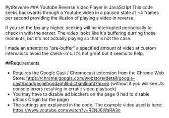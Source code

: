 #ytReverse
##A Youtube Reverse Video Player in JavaScript
This code seeks backwards through a Youtube video in a paused state at ~4 frames per second providing the illusion of playing a video in reverse.

If you set the fps any higher, seeking will be interrupted periodically to check in with the server. The video looks like it's buffering durring those moments, but it's not actually playing so that is not the case.

I made an attempt to "pre-buffer" a specified amount of video at custom intervals to avoid the check-in's. It's not great but it seems to help.

##Requirements
- Requires the Google Cast / Chromecast extension from the Chrome Web Store:
  https://chrome.google.com/webstore/detail/google-cast/boadgeojelhgndaghljhdicfkmllpafd?hl=en
  (without it you will see JS console errors resulting in erratic video playback)
- You may have to disable ad blockers on the page (I had to disable uBlock Origin for the page)
- The settings are explained in the code. The example video used is here:
  https://www.youtube.com/watch?v=RENJ6WaRA3o
